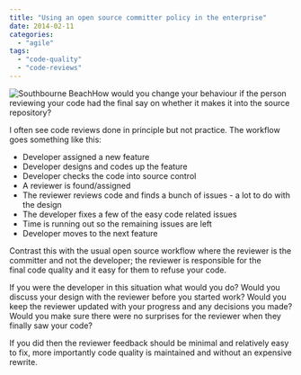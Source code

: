 ```yaml
---
title: "Using an open source committer policy in the enterprise"
date: 2014-02-11
categories: 
  - "agile"
tags: 
  - "code-quality"
  - "code-reviews"
---
```


![Southbourne Beach](http://jamessnape.files.wordpress.com/2014/02/12467521734_d2293e9855_z.jpg?w=300)How would you change your behaviour if the person reviewing your code had the final say on whether it makes it into the source repository?

I often see code reviews done in principle but not practice. The workflow goes something like this:

- Developer assigned a new feature
- Developer designs and codes up the feature
- Developer checks the code into source control
- A reviewer is found/assigned
- The reviewer reviews code and finds a bunch of issues - a lot to do with the design
- The developer fixes a few of the easy code related issues
- Time is running out so the remaining issues are left
- Developer moves to the next feature

Contrast this with the usual open source workflow where the reviewer is the committer and not the developer; the reviewer is responsible for the final code quality and it easy for them to refuse your code.

If you were the developer in this situation what would you do? Would you discuss your design with the reviewer before you started work? Would you keep the reviewer updated with your progress and any decisions you made? Would you make sure there were no surprises for the reviewer when they finally saw your code?

If you did then the reviewer feedback should be minimal and relatively easy to fix, more importantly code quality is maintained and without an expensive rewrite.
